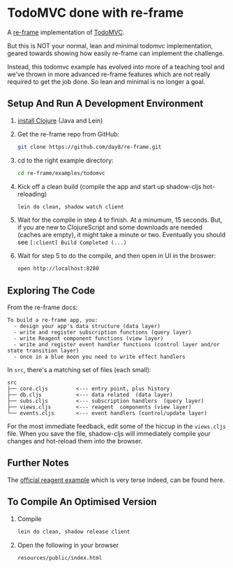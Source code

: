 # TodoMVC done with re-frame

A [re-frame](https://github.com/day8/re-frame) implementation of [TodoMVC](http://todomvc.com/).

But this is NOT your normal, lean and minimal todomvc implementation, 
geared towards showing how easily re-frame can implement the challenge.
 
Instead, this todomvc example has evolved into more of a teaching tool 
and we've thrown in more advanced re-frame features which are not 
really required to get the job done. So lean and minimal is no longer a goal. 

## Setup And Run A Development Environment

1. [install Clojure](https://purelyfunctional.tv/guide/how-to-install-clojure/) (Java and Lein)

2. Get the re-frame repo from GitHub:
   ```sh
   git clone https://github.com/day8/re-frame.git
   ```

3. cd to the right example directory:
   ```sh
   cd re-frame/examples/todomvc
   ```

4. Kick off a clean build (compile the app and start up shadow-cljs hot-reloading)
   ```sh
   lein do clean, shadow watch client
   ```

5. Wait for the compile in step 4 to finish. At a minumum, 15 seconds. But, if you are new to ClojureScript and some downloads are needed (caches are empty), it might take a minute or two. Eventually you should see `[:client] Build Completed (...)`

6. Wait for step 5 to do the compile, and then open in UI in the broswer:
   ```sh
   open http://localhost:8280
   ```

## Exploring The Code

From the re-frame docs:
```
To build a re-frame app, you:
  - design your app's data structure (data layer)
  - write and register subscription functions (query layer)
  - write Reagent component functions (view layer)
  - write and register event handler functions (control layer and/or state transition layer)
  - once in a blue moon you need to write effect handlers
```

In `src`, there's a matching set of files (each small):
```
src
├── core.cljs         <--- entry point, plus history
├── db.cljs           <--- data related  (data layer)
├── subs.cljs         <--- subscription handlers  (query layer)
├── views.cljs        <--- reagent  components (view layer)
└── events.cljs       <--- event handlers (control/update layer)
```

For the most immediate feedback, edit some of the hiccup in the `views.cljs` file. When 
you save the file, shadow-cljs will immediately compile your changes and hot-reload them into the browser. 


## Further Notes

The [official reagent example](https://github.com/reagent-project/reagent/tree/master/examples/todomvc) which is very terse indeed, can be found here.


## To Compile An Optimised Version

1. Compile
   ```sh
   lein do clean, shadow release client
   ```

2. Open the following in your browser
   ```sh
   resources/public/index.html
   ```
